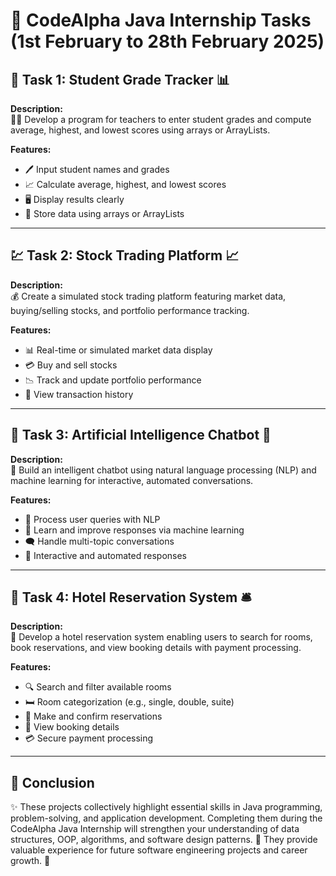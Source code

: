 # 🚀 CodeAlpha Java Internship Tasks (1st February to 28th February 2025)

## 📝 Task 1: Student Grade Tracker 📊
**Description:**  
🧑‍🏫 Develop a program for teachers to enter student grades and compute average, highest, and lowest scores using arrays or ArrayLists.

**Features:**  
- 🖊️ Input student names and grades  
- 📈 Calculate average, highest, and lowest scores  
- 🖥️ Display results clearly  
- 📂 Store data using arrays or ArrayLists  

---

## 💹 Task 2: Stock Trading Platform 📈
**Description:**  
💰 Create a simulated stock trading platform featuring market data, buying/selling stocks, and portfolio performance tracking.

**Features:**  
- 📊 Real-time or simulated market data display  
- 💳 Buy and sell stocks  
- 📉 Track and update portfolio performance  
- 📜 View transaction history  

---

## 🤖 Task 3: Artificial Intelligence Chatbot 💬
**Description:**  
🧠 Build an intelligent chatbot using natural language processing (NLP) and machine learning for interactive, automated conversations.

**Features:**  
- 💬 Process user queries with NLP  
- 🤖 Learn and improve responses via machine learning  
- 🗨️ Handle multi-topic conversations  
- 🔄 Interactive and automated responses  

---

## 🏨 Task 4: Hotel Reservation System 🛎️
**Description:**  
🏨 Develop a hotel reservation system enabling users to search for rooms, book reservations, and view booking details with payment processing.

**Features:**  
- 🔍 Search and filter available rooms  
- 🛏️ Room categorization (e.g., single, double, suite)  
- 📅 Make and confirm reservations  
- 📜 View booking details  
- 💳 Secure payment processing  

---

## 🎯 Conclusion
✨ These projects collectively highlight essential skills in Java programming, problem-solving, and application development. Completing them during the CodeAlpha Java Internship will strengthen your understanding of data structures, OOP, algorithms, and software design patterns. 🚀 They provide valuable experience for future software engineering projects and career growth. 🌟

